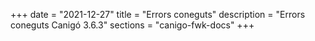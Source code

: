 +++
date        = "2021-12-27"
title       = "Errors coneguts"
description = "Errors coneguts Canigó 3.6.3"
sections    = "canigo-fwk-docs"
+++